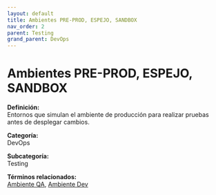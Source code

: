 ```yaml
---
layout: default
title: Ambientes PRE-PROD, ESPEJO, SANDBOX
nav_order: 2
parent: Testing
grand_parent: DevOps
---
```


# Ambientes PRE-PROD, ESPEJO, SANDBOX

**Definición:**  
Entornos que simulan el ambiente de producción para realizar pruebas antes de desplegar cambios.

**Categoría:**  
DevOps  

**Subcategoría:**  
Testing

**Términos relacionados:**  
[Ambiente QA](https://maleniski.github.io/diccionario-angl-tec-mx/docs/devops/testing/ambiente-qa.html), [Ambiente Dev](https://maleniski.github.io/diccionario-angl-tec-mx/docs/devops/testing/ambiente-dev.html)
